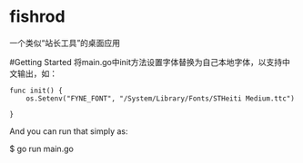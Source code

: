 # fishrod
一个类似“站长工具”的桌面应用

#Getting Started
将main.go中init方法设置字体替换为自己本地字体，以支持中文输出，如：
```
func init() {
	os.Setenv("FYNE_FONT", "/System/Library/Fonts/STHeiti Medium.ttc")

}
```
And you can run that simply as:

$ go run main.go
